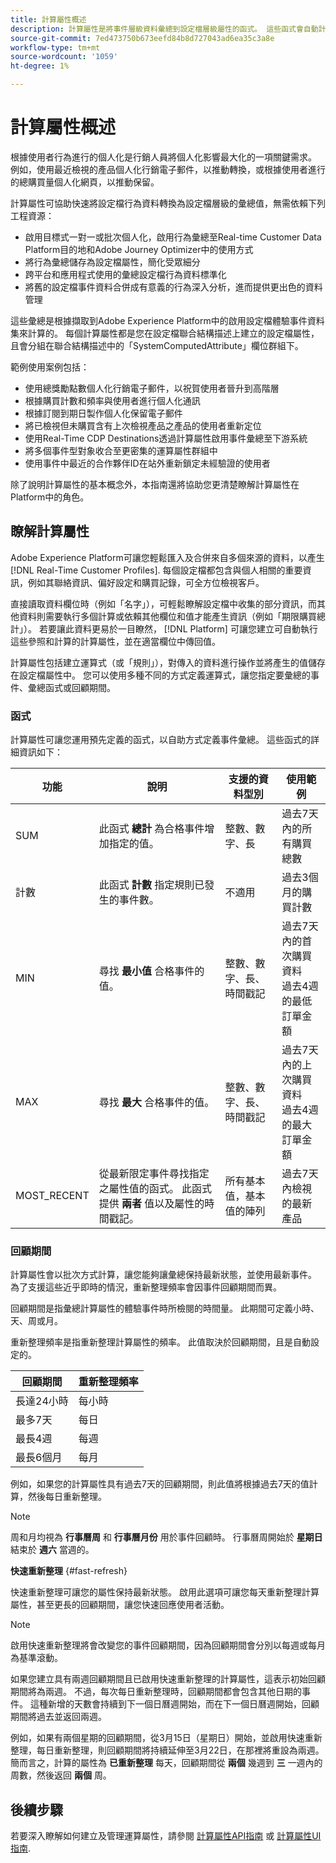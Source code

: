 ```yaml
---
title: 計算屬性概述
description: 計算屬性是將事件層級資料彙總到設定檔層級屬性的函式。 這些函式會自動計算，以便用於區段、啟用和個人化。
source-git-commit: 7ed473750b673eefd84b8d727043ad6ea35c3a8e
workflow-type: tm+mt
source-wordcount: '1059'
ht-degree: 1%

---
```



# 計算屬性概述

根據使用者行為進行的個人化是行銷人員將個人化影響最大化的一項關鍵需求。 例如，使用最近檢視的產品個人化行銷電子郵件，以推動轉換，或根據使用者進行的總購買量個人化網頁，以推動保留。

計算屬性可協助快速將設定檔行為資料轉換為設定檔層級的彙總值，無需依賴下列工程資源：

- 啟用目標式一對一或批次個人化，啟用行為彙總至Real-time Customer Data Platform目的地和Adobe Journey Optimizer中的使用方式
- 將行為彙總儲存為設定檔屬性，簡化受眾細分
- 跨平台和應用程式使用的彙總設定檔行為資料標準化
- 將舊的設定檔事件資料合併成有意義的行為深入分析，進而提供更出色的資料管理

這些彙總是根據擷取到Adobe Experience Platform中的啟用設定檔體驗事件資料集來計算的。 每個計算屬性都是您在設定檔聯合結構描述上建立的設定檔屬性，且會分組在聯合結構描述中的「SystemComputedAttribute」欄位群組下。

範例使用案例包括：

- 使用總獎勵點數個人化行銷電子郵件，以祝賀使用者晉升到高階層
- 根據購買計數和頻率與使用者進行個人化通訊
- 根據訂閱到期日製作個人化保留電子郵件
- 將已檢視但未購買含有上次檢視產品之產品的使用者重新定位
- 使用Real-Time CDP Destinations透過計算屬性啟用事件彙總至下游系統
- 將多個事件型對象收合至更密集的運算屬性群組中
- 使用事件中最近的合作夥伴ID在站外重新鎖定未經驗證的使用者

除了說明計算屬性的基本概念外，本指南還將協助您更清楚瞭解計算屬性在Platform中的角色。

## 瞭解計算屬性

Adobe Experience Platform可讓您輕鬆匯入及合併來自多個來源的資料，以產生 [!DNL Real-Time Customer Profiles]. 每個設定檔都包含與個人相關的重要資訊，例如其聯絡資訊、偏好設定和購買記錄，可全方位檢視客戶。

直接讀取資料欄位時（例如「名字」），可輕鬆瞭解設定檔中收集的部分資訊，而其他資料則需要執行多個計算或依賴其他欄位和值才能產生資訊（例如「期限購買總計」）。 若要讓此資料更易於一目瞭然， [!DNL Platform] 可讓您建立可自動執行這些參照和計算的計算屬性，並在適當欄位中傳回值。

計算屬性包括建立運算式（或「規則」），對傳入的資料進行操作並將產生的值儲存在設定檔屬性中。 您可以使用多種不同的方式定義運算式，讓您指定要彙總的事件、彙總函式或回顧期間。

### 函式

計算屬性可讓您運用預先定義的函式，以自助方式定義事件彙總。 這些函式的詳細資訊如下：

| 功能 | 說明 | 支援的資料型別 | 使用範例 |
| -------- | ----------- | -------------------- | ------------- |
| SUM | 此函式 **總計** 為合格事件增加指定的值。 | 整數、數字、長 | 過去7天內的所有購買總數 |
| 計數 | 此函式 **計數** 指定規則已發生的事件數。 | 不適用 | 過去3個月的購買計數 |
| MIN | 尋找 **最小值** 合格事件的值。 | 整數、數字、長、時間戳記 | 過去7天內的首次購買資料<br/>過去4週的最低訂單金額 |
| MAX | 尋找 **最大** 合格事件的值。 | 整數、數字、長、時間戳記 | 過去7天內的上次購買資料<br/>過去4週的最大訂單金額 |
| MOST_RECENT | 從最新限定事件尋找指定之屬性值的函式。 此函式提供 **兩者** 值以及屬性的時間戳記。 | 所有基本值，基本值的陣列 | 過去7天內檢視的最新產品 |

### 回顧期間

計算屬性會以批次方式計算，讓您能夠讓彙總保持最新狀態，並使用最新事件。 為了支援這些近乎即時的情況，重新整理頻率會因事件回顧期間而異。

回顧期間是指彙總計算屬性的體驗事件時所檢閱的時間量。 此期間可定義小時、天、周或月。

重新整理頻率是指重新整理計算屬性的頻率。 此值取決於回顧期間，且是自動設定的。

| 回顧期間 | 重新整理頻率 |
| --------------- | ----------------- |
| 長達24小時 | 每小時 |
| 最多7天 | 每日 |
| 最長4週 | 每週 |
| 最長6個月 | 每月 |

例如，如果您的計算屬性具有過去7天的回顧期間，則此值將根據過去7天的值計算，然後每日重新整理。

>[!NOTE]
>
>周和月均視為 **行事曆周** 和 **行事曆月份** 用於事件回顧時。 行事曆周開始於 **星期日** 結束於 **週六** 當週的。

**快速重新整理** {#fast-refresh}

快速重新整理可讓您的屬性保持最新狀態。 啟用此選項可讓您每天重新整理計算屬性，甚至更長的回顧期間，讓您快速回應使用者活動。

>[!NOTE]
>
>啟用快速重新整理將會改變您的事件回顧期間，因為回顧期間會分別以每週或每月為基準滾動。
>
>如果您建立具有兩週回顧期間且已啟用快速重新整理的計算屬性，這表示初始回顧期間將為兩週。 不過，每次每日重新整理時，回顧期間都會包含其他日期的事件。 這種新增的天數會持續到下一個日曆週開始，而在下一個日曆週開始，回顧期間將過去並返回兩週。
>
>例如，如果有兩個星期的回顧期間，從3月15日（星期日）開始，並啟用快速重新整理，每日重新整理，則回顧期間將持續延伸至3月22日，在那裡將重設為兩週。 簡而言之，計算的屬性為 **已重新整理** 每天，回顧期間從 **兩個** 幾週到 **三** 一週內的周數，然後返回 **兩個** 周。

## 後續步驟

若要深入瞭解如何建立及管理運算屬性，請參閱 [計算屬性API指南](./api.md) 或 [計算屬性UI指南](./ui.md).
